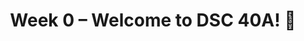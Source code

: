 ---
    title: Week 0 – Welcome to DSC 40A! 👋
    weekNumber: 0
    days:
      - date: 2022-9-23
        events:
          "**LEC 1 Son**{: .label .label-lecture } [Introduction, Learning From Data](resources/lecture/lec01_son.pdf), [filled](resources/lecture/lec01_son_annotated.pdf)":
            "[C1, P1-5](resources/notes/notes_chapter_1.pdf#page=1)"
          "**LEC 1 Mahdi**{: .label .label-lecture } [Introduction, Learning From Data](resources/lecture/lec01_mahdi.pdf), [filled](resources/lecture/lec01_mahdi_annotated.pdf)":
            "[C1, P1-5](resources/notes/notes_chapter_1.pdf#page=1)"
---